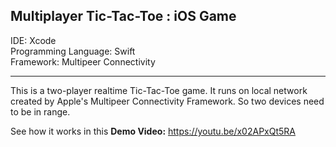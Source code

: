 Multiplayer Tic-Tac-Toe : iOS Game
----------------------------------
IDE: Xcode  
Programming Language: Swift  
Framework: Multipeer Connectivity  

----------------------------------

This is a two-player realtime Tic-Tac-Toe game. It runs on local network created by Apple's Multipeer Connectivity Framework. So two devices need to be in range.  

See how it works in this **Demo Video:** https://youtu.be/x02APxQt5RA
